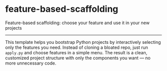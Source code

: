 # feature-based-scaffolding
Feature-based scaffolding: choose your feature and use it in your new projects

---

This template helps you bootstrap Python projects by interactively selecting only the features you need. Instead of cloning a bloated repo, just run `apply.py` and choose features in a simple menu. The result is a clean, customized project structure with only the components you want — no more unnecessary code.
